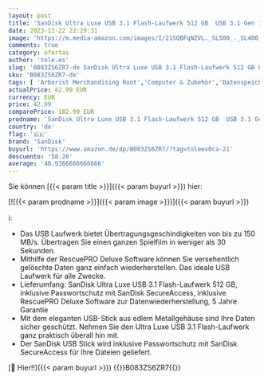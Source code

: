 ```yaml
---
layout: post
title: 'SanDisk Ultra Luxe USB 3.1 Flash-Laufwerk 512 GB  USB 3.1 Gen 1- und USB 3.0-fähig  150 MB/s  Passwortschutz  Software zur Datenwiederherstellung '
date: 2023-11-22 22:29:31
image: 'https://m.media-amazon.com/images/I/21SQBFqNZVL._SL500_._SL400_.jpg'
comments: true
category: ofertas
author: 'tole.es'
slug: 'B083ZS6ZR7-de SanDisk Ultra Luxe USB 3.1 Flash-Laufwerk 512 GB USB 3.1...'
sku: 'B083ZS6ZR7-de'
tags: [ 'Arborist Merchandising Root','Computer & Zubehör','Datenspeicher','Externe Datenspeicher','Self Service','Special Features Stores','Speicherkarten & USB-Sticks','USB-Sticks','a4cbee59-f823-40fe-831a-7de64f655f6f_0','a4cbee59-f823-40fe-831a-7de64f655f6f_9901','sandisk','🇩🇪', ]
actualPrice: 42.99 EUR
currency: EUR
price: 42.99
comparePrice: 102.99 EUR
prodname: 'SanDisk Ultra Luxe USB 3.1 Flash-Laufwerk 512 GB  USB 3.1 Gen 1- und USB 3.0-fähig  150 MB/s  Passwortschutz  Software zur Datenwiederherstellung '
country: 'de'
flag: '🇩🇪'
brand: 'SanDisk'
buyurl: 'https://www.amazon.de/dp/B083ZS6ZR7/?tag=tolees0ca-21'
descuento: '58.26'
average: '48.9366666666666'
---
```


Sie können [{{< param title >}}]({{< param buyurl >}}) hier:

[![{{< param prodname >}}]({{< param image >}})]({{< param buyurl >}})

ℹ️:

- Das USB Laufwerk bietet Übertragungsgeschindigkeiten von bis zu 150 MB/s. Übertragen Sie einen ganzen Spielfilm in weniger als 30 Sekunden.
- Mithilfe der RescuePRO Deluxe Software können Sie versehentlich gelöschte Daten ganz einfach wiederherstellen. Das ideale USB Laufwerk für alle Zwecke.
- Lieferumfang: SanDisk Ultra Luxe USB 3.1 Flash-Laufwerk 512 GB, inklusive Passwortschutz mit SanDisk SecureAccess, inklusive RescuePRO Deluxe Software zur Datenwiederherstellung, 5 Jahre Garantie
- Mit dem eleganten USB-Stick aus edlem Metallgehäuse sind Ihre Daten sicher geschützt. Nehmen Sie den Ultra Luxe USB 3.1 Flash-Laufwerk ganz praktisch überall hin mit.
- Der SanDisk USB Stick wird inklusive Passwortschutz mit SanDisk SecureAccess für Ihre Dateien geliefert.

[🛒 Hier!!]({{< param buyurl >}})
{{<world>}}B083ZS6ZR7{{</world>}}
